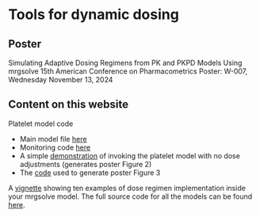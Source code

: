 
# Tools for dynamic dosing

## Poster
Simulating Adaptive Dosing Regimens from PK and PKPD Models Using mrgsolve
15th American Conference on Pharmacometrics
Poster: W-007, Wednesday November 13, 2024

## Content on this website

Platelet model code 

- Main model file [here](https://github.com/mrgsolve/dynamic-dosing/blob/main/model/platelet.mod)
- Monitoring code [here](https://github.com/mrgsolve/dynamic-dosing/blob/main/model/monitor.h)
- A simple [demonstration](https://github.com/mrgsolve/dynamic-dosing/blob/main/platelets-example.qmd) of invoking the platelet model with no dose adjustments (generates poster Figure 2)
- The [code](https://github.com/mrgsolve/dynamic-dosing/blob/main/platelets-adjust.R) used to generate poster Figure 3

A [vignette](https://mrgsolve.org/dynamic-dosing) showing ten examples of dose
regimen implementation inside your mrgsolve model. The full source code for all the models can 
be found [here](https://github.com/mrgsolve/dynamic-dosing/tree/main/model).



